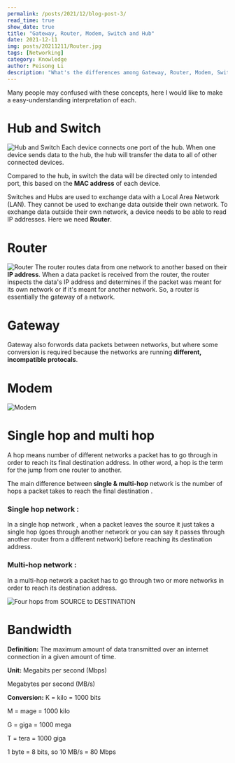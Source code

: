 ```yaml
---
permalink: /posts/2021/12/blog-post-3/
read_time: true
show_date: true
title: "Gateway, Router, Modem, Switch and Hub"
date: 2021-12-11
img: posts/20211211/Router.jpg
tags: [Networking]
category: Knowledge
author: Peisong Li
description: "What's the differences among Gateway, Router, Modem, Switch and Hub"
---
```

Many people may confused with these concepts, here I would like to make a easy-understanding interpretation of each.

# Hub and Switch
![Hub and Switch](./assets/img/posts/20211211/switch.jpg)
Each device connects one port of the hub. When one device sends data to the hub, the hub will transfer the data to all of other connected devices.

Compared to the hub, in switch the data will be directed only to intended port, this based on the **MAC address** of each device.

Switches and Hubs are used to exchange data with a Local Area Network (LAN). They cannot be used to exchange data outside their own network.
To exchange data outside their own network, a device needs to be able to read IP addresses. Here we need **Router**.

# Router
![Router](./assets/img/posts/20211211/router%20modem.jpg)
The router routes data from one network to another based on their **IP address**. When a data packet is received from the router, the router inspects the data's IP address and determines if the packet was meant for its own network or if it's meant for another network. 
So, a router is essentially the gateway of a network.

# Gateway
Gateway also forwords data packets between networks, but where some conversion is required because the networks are running **different, incompatible protocals**.

# Modem
![Modem](./assets/img/posts/20211211/Modem.jpg)

# Single hop and multi hop
A hop means number of different networks a packet has to go through in order to reach its final destination address.
In other word, a hop is the term for the jump from one router to another.

The main difference between **single & multi-hop** network is the number of hops a packet takes to reach the final destination .

### Single hop network :
In a single hop network , when a packet leaves the source it just takes a single hop (goes through another network or you can say it passes through another router from a different network) before reaching its destination address.

### Multi-hop network :
In a multi-hop network a packet has to go through two or more networks in order to reach its destination address.

![Four hops from SOURCE to DESTINATION](./assets/img/posts/20211211/hop.jpg)

# Bandwidth

**Definition:**
The maximum amount of data transmitted over an internet connection in a given amount of time.

**Unit:**
Megabits per second (Mbps)

Megabytes per second (MB/s)

**Conversion:**
K = kilo = 1000 bits

M = mage = 1000 kilo

G = giga = 1000 mega

T = tera = 1000 giga

1 byte = 8 bits, so 10 MB/s = 80 Mbps
